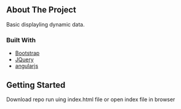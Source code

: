 <!-- ABOUT THE PROJECT -->
## About The Project
Basic displayling  dynamic data.
### Built With
* [Bootstrap](https://getbootstrap.com)
* [JQuery](https://jquery.com)
* [angularjs](https://angularjs.org/)



<!-- GETTING STARTED -->
## Getting Started
Download repo run uing index.html file or open index file in browser 



